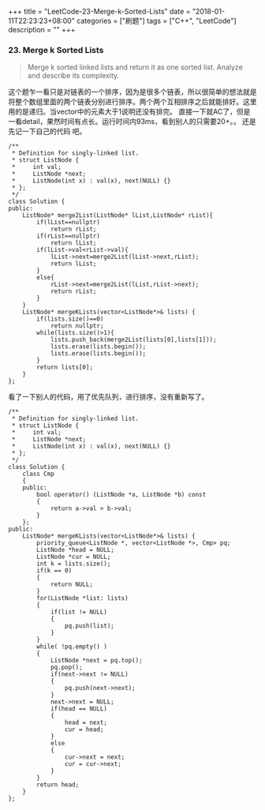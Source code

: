 +++
title = "LeetCode-23-Merge-k-Sorted-Lists"
date = "2018-01-11T22:23:23+08:00"
categories = ["刷题"]
tags = ["C++", "LeetCode"]
description = ""
+++


### 23. Merge k Sorted Lists
> Merge k sorted linked lists and return it as one sorted list. Analyze and describe its complexity.

这个题乍一看只是对链表的一个排序，因为是很多个链表，所以很简单的想法就是将整个数组里面的两个链表分别进行排序。两个两个互相排序之后就能排好。这里用的是递归。当vector中的元素大于1说明还没有排完。
直接一下就AC了，但是一看detail，果然时间有点长。运行时间内93ms，看到别人的只需要20+。。
还是先记一下自己的代码 吧。


```
/**
 * Definition for singly-linked list.
 * struct ListNode {
 *     int val;
 *     ListNode *next;
 *     ListNode(int x) : val(x), next(NULL) {}
 * };
 */
class Solution {
public:
    ListNode* merge2List(ListNode* lList,ListNode* rList){
        if(lList==nullptr)
            return rList;
        if(rList==nullptr)
            return lList;
        if(lList->val<rList->val){
            lList->next=merge2List(lList->next,rList);
            return lList;
        }
        else{
            rList->next=merge2List(lList,rList->next);
            return rList;
        }
    }
    ListNode* mergeKLists(vector<ListNode*>& lists) {
        if(lists.size()==0)
            return nullptr;
        while(lists.size()>1){
            lists.push_back(merge2List(lists[0],lists[1]));
            lists.erase(lists.begin());
            lists.erase(lists.begin());
        }
        return lists[0];
    }
};
```

 看了一下别人的代码，用了优先队列，进行排序，没有重新写了。


```
/**
 * Definition for singly-linked list.
 * struct ListNode {
 *     int val;
 *     ListNode *next;
 *     ListNode(int x) : val(x), next(NULL) {}
 * };
 */
class Solution {
    class Cmp
    {
    public:
        bool operator() (ListNode *a, ListNode *b) const
        {
            return a->val > b->val;
        }
    };
public:
    ListNode* mergeKLists(vector<ListNode*>& lists) {
        priority_queue<ListNode *, vector<ListNode *>, Cmp> pq;
        ListNode *head = NULL;
        ListNode *cur = NULL;
        int k = lists.size();
        if(k == 0)
        {
            return NULL;
        }
        for(ListNode *list: lists)
        {
            if(list != NULL)
            {
                pq.push(list);
            }
        }
        while( !pq.empty() )
        {
            ListNode *next = pq.top();
            pq.pop();
            if(next->next != NULL)
            {
                pq.push(next->next);
            }
            next->next = NULL;
            if(head == NULL)
            {
                head = next;
                cur = head;
            }
            else
            {
                cur->next = next;
                cur = cur->next;
            }
        }
        return head;
    }
};
```

